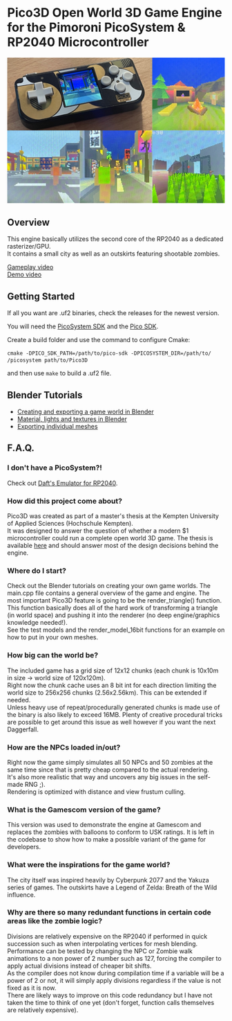 # Pico3D Open World 3D Game Engine for the Pimoroni PicoSystem & RP2040 Microcontroller

![Pico3D preview](docs/pico3d.jpg)



## Overview
This engine basically utilizes the second core of the RP2040 as a dedicated rasterizer/GPU.  
It contains a small city as well as an outskirts featuring shootable zombies.

[Gameplay video](https://www.youtube.com/watch?v=n6bECGQyNuk)  
[Demo video](https://www.youtube.com/watch?v=6WkltAOFDYs)

## Getting Started

If all you want are .uf2 binaries, check the releases for the newest version.

You will need the [PicoSystem SDK](https://github.com/pimoroni/picosystem) and the [Pico SDK](https://github.com/raspberrypi/pico-sdk).  

Create a build folder and use the command to configure Cmake:
```
cmake -DPICO_SDK_PATH=/path/to/pico-sdk -DPICOSYSTEM_DIR=/path/to/ /picosystem path/to/Pico3D
```

and then use `make` to build a .uf2 file.


## Blender Tutorials
- [Creating and exporting a game world in Blender](docs/tutorial_blender_export.md)
- [Material, lights and textures in Blender](docs/tutorial_blender_materials.md) 
- [Exporting individual meshes](docs/tutorial_blender_mesh.md) 


## F.A.Q.

### I don't have a PicoSystem?!
Check out [Daft's Emulator for RP2040](https://github.com/Daft-Freak/DERP).

### How did this project come about?
Pico3D was created as part of a master's thesis at the Kempten University of Applied Sciences (Hochschule Kempten).  
It was designed to answer the question of whether a modern $1 microcontroller could run a complete open world 3D game.
The thesis is available [here](https://lavarails.com/download/open_world_3D_microcontroller.pdf) and should answer most of the design decisions behind the engine.

### Where do I start?
Check out the Blender tutorials on creating your own game worlds.
The main.cpp file contains a general overview of the game and engine. The most important Pico3D feature is going to be the render_triangle() function.
This function basically does all of the hard work of transforming a triangle (in world space) and pushing it into the renderer (no deep engine/graphics knowledge needed!).  
See the test models and the render_model_16bit functions for an example on how to put in your own meshes.

### How big can the world be?
The included game has a grid size of 12x12 chunks (each chunk is 10x10m in size -> world size of 120x120m).  
Right now the chunk cache uses an 8 bit int for each direction limiting the world size to 256x256 chunks (2.56x2.56km). This can be extended if needed.  
Unless heavy use of repeat/procedurally generated chunks is made use of the binary is also likely to exceed 16MB. Plenty of creative procedural tricks are possible to get around this issue as well however if you want the next Daggerfall.

### How are the NPCs loaded in/out?
Right now the game simply simulates all 50 NPCs and 50 zombies at the same time since that is pretty cheap compared to the actual rendering.  
It's also more realistic that way and uncovers any big issues in the self-made RNG ;).  
Rendering is optimized with distance and view frustum culling.

### What is the Gamescom version of the game? ###
This version was used to demonstrate the engine at Gamescom and replaces the zombies with balloons to conform to USK ratings.
It is left in the codebase to show how to make a possible variant of the game for developers.

### What were the inspirations for the game world?
The city itself was inspired heavily by Cyberpunk 2077 and the Yakuza series of games. The outskirts have a Legend of Zelda: Breath of the Wild influence.

### Why are there so many redundant functions in certain code areas like the zombie logic?  
Divisions are relatively expensive on the RP2040 if performed in quick succession such as when interpolating vertices for mesh blending.  
Performance can be tested by changing the NPC or Zombie walk animations to a non power of 2 number such as 127, forcing the compiler to apply actual divisions instead of cheaper bit shifts.  
As the compiler does not know during compilation time if a variable will be a power of 2 or not, it will simply apply divisions regardless if the value is not fixed as it is now.  
There are likely ways to improve on this code redundancy but I have not taken the time to think of one yet (don't forget, function calls themselves are relatively expensive).
